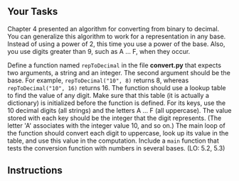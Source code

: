 ## Your Tasks

Chapter 4 presented an algorithm for converting from binary to decimal. You can generalize this algorithm to work for a representation in any base. Instead of using a power of 2, this time you use a power of the base. Also, you use digits greater than 9, such as A … F, when they occur.

Define a function named `repToDecimal` in the file **convert.py** that expects two arguments, a string and an integer. The second argument should be the base. For example, `repToDecimal("10", 8)` returns 8, whereas `repToDecimal("10", 16)` returns 16. The function should use a lookup table to find the value of any digit. Make sure that this table (it is actually a dictionary) is initialized before the function is defined. For its keys, use the 10 decimal digits (all strings) and the letters A … F (all uppercase). The value stored with each key should be the integer that the digit represents. (The letter 'A' associates with the integer value 10, and so on.) The main loop of the function should convert each digit to uppercase, look up its value in the table, and use this value in the computation. Include a `main` function that tests the conversion function with numbers in several bases. (LO: 5.2, 5.3)

## Instructions
